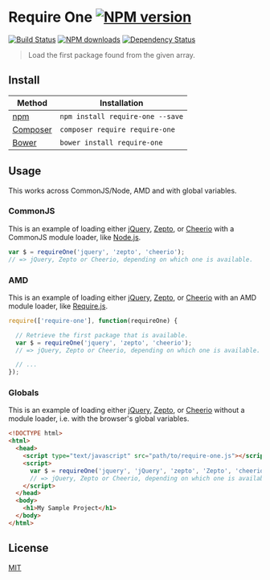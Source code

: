 # Require One [![NPM version](https://img.shields.io/npm/v/require-one.svg)](https://npmjs.org/package/require-one "View this project on NPM")

[![Build Status](https://img.shields.io/travis/RobLoach/require-one/master.svg)](http://travis-ci.org/RobLoach/require-one "Check this project's build status on TravisCI")
[![NPM downloads](https://img.shields.io/npm/dm/require-one.svg)](https://npmjs.org/package/require-one "View this project on NPM")
[![Dependency Status](https://img.shields.io/david/RobLoach/require-one.svg)](https://david-dm.org/RobLoach/require-one)

> Load the first package found from the given array.

## Install

Method | Installation
------ | ------------
[npm](http://npmjs.com/package/jquery-once) | `npm install require-one --save`
[Composer](https://packagist.org/packages/robloach/require-one) | `composer require require-one`
[Bower](http://bower.io/search/?q=require-one) | `bower install require-one`

## Usage

This works across CommonJS/Node, AMD and with global variables.

### CommonJS

This is an example of loading either [jQuery](http://jquery.com), [Zepto](http://zeptojs.com), or [Cheerio](http://cheeriojs.github.io/cheerio) with a CommonJS module loader, like [Node.js](http://nodejs.org).

``` javascript
var $ = requireOne('jquery', 'zepto', 'cheerio');
// => jQuery, Zepto or Cheerio, depending on which one is available.
```

### AMD

This is an example of loading either [jQuery](http://jquery.com), [Zepto](http://zeptojs.com), or [Cheerio](http://cheeriojs.github.io/cheerio) with an AMD module loader, like [Require.js](http://requirejs.org).

``` javascript
require(['require-one'], function(requireOne) {

  // Retrieve the first package that is available.
  var $ = requireOne('jquery', 'zepto', 'cheerio');
  // => jQuery, Zepto or Cheerio, depending on which one is available.

  // ...
});
```

### Globals

This is an example of loading either [jQuery](http://jquery.com), [Zepto](http://zeptojs.com), or [Cheerio](http://cheeriojs.github.io/cheerio) without a module loader, i.e. with the browser's global variables.

``` html
<!DOCTYPE html>
<html>
  <head>
    <script type="text/javascript" src="path/to/require-one.js"></script>
    <script>
      var $ = requireOne('jquery', 'jQuery', 'zepto', 'Zepto', 'cheerio');
      // => jQuery, Zepto or Cheerio, depending on which one is available.
    </script>
  </head>
  <body>
    <h1>My Sample Project</h1>
  </body>
</html>
```

## License

[MIT](LICENSE.md)
